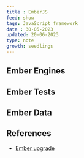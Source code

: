 ```yaml
---
title : EmberJS
feed: show
tags: JavaScript framework
date : 30-05-2023
updated: 20-06-2023
type: note
growth: seedlings
---
```


## Ember Engines

## Ember Tests

## Ember Data


## References
- [Ember upgrade](https://cli.emberjs.com/release/basic-use/upgrading/)
